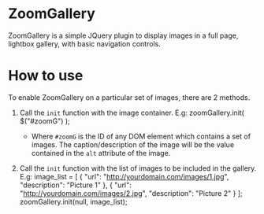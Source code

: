 ZoomGallery
===========

ZoomGallery is a simple JQuery plugin to display images in a full page, lightbox gallery, with basic navigation controls.


How to use
==========

To enable ZoomGallery on a particular set of images, there are 2 methods.

1. Call the `init` function with the image container.
	E.g: zoomGallery.init( $("#zoomG") );
	- Where `#zoomG` is the ID of any DOM element which contains a set of images. 
	  The caption/description of the image will be the value contained in the `alt` 
	  attribute of the image.

2. Call the `init` function with the list of images to be included in the gallery.
	E.g:
		image_list = [
			{ "url": "http://yourdomain.com/images/1.jpg", "description": "Picture 1" },
			{ "url": "http://yourdomain.com/images/2.jpg", "description": "Picture 2" }
		];
		zoomGallery.init(null, image_list);

